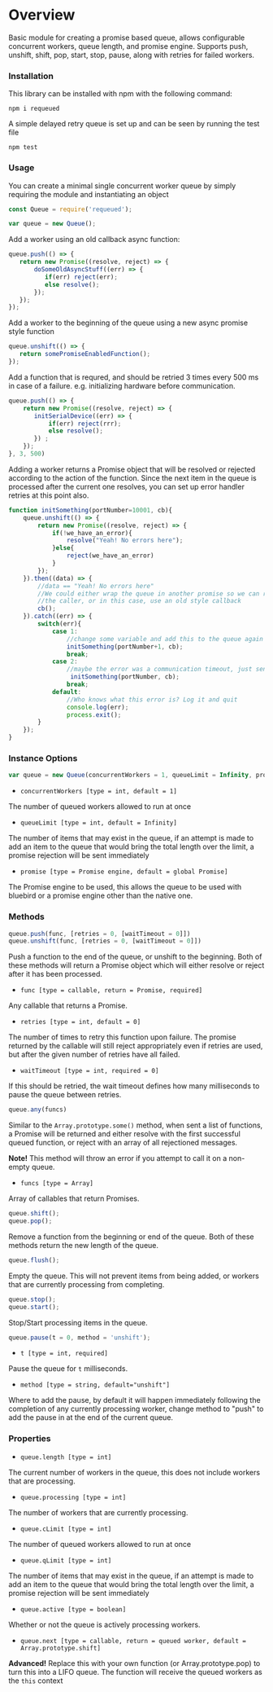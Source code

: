 # Overview

Basic module for creating a promise based queue, allows configurable concurrent workers, queue length, and promise engine. Supports push, unshift, shift, pop, start, stop, pause, along with retries for failed workers.

### Installation

This library can be installed with npm with the following command:

```cli
npm i requeued
```
A simple delayed retry queue is set up and can be seen by running the test file
```cli
npm test
```

### Usage

You can create a minimal single concurrent worker queue by simply requiring the module and instantiating an object
```javascript
const Queue = require('requeued');

var queue = new Queue();
```
Add a worker using an old callback async function:
```javascript
queue.push(() => {
   return new Promise((resolve, reject) => {
       doSomeOldAsyncStuff((err) => {
          if(err) reject(err);
          else resolve();
       });
   });
});
```
Add a worker to the beginning of the queue using a new async promise style function
```javascript
queue.unshift(() => {
   return somePromiseEnabledFunction();
});
```
Add a function that is requred, and should be retried 3 times every 500 ms in case of a failure. e.g. initializing hardware before communication.
```javascript
queue.push(() => {
    return new Promise((resolve, reject) => {
       initSerialDevice((err) => {
           if(err) reject(rrr);
           else resolve();
       }) ;
    });
}, 3, 500)
```
Adding a worker returns a Promise object that will be resolved or rejected according to the action of the function. Since the next item in the queue is processed after the current one resolves, you can set up error handler retries at this point also.
```javascript
function initSomething(portNumber=10001, cb){
    queue.unshift(() => {
        return new Promise((resolve, reject) => {
            if(!we_have_an_error){
                resolve("Yeah! No errors here");
            }else{
                reject(we_have_an_error)
            }
        });
    }).then((data) => {
        //data == "Yeah! No errors here"
        //We could either wrap the queue in another promise so we can return the success to
        //the caller, or in this case, use an old style callback
        cb();
    }).catch((err) => {
        switch(err){
            case 1:
                //change some variable and add this to the queue again
                initSomething(portNumber+1, cb);
                break;
            case 2:
                //maybe the error was a communication timeout, just send it right back through
                 initSomething(portNumber, cb);
                break;
            default:
                //Who knows what this error is? Log it and quit
                console.log(err);
                process.exit();
        }
    });
}
```

### Instance Options

```javascript
var queue = new Queue(concurrentWorkers = 1, queueLimit = Infinity, promise = Promise);
```
* `concurrentWorkers [type = int, default = 1]`

The number of queued workers allowed to run at once

* `queueLimit [type = int, default = Infinity]`

The number of items that may exist in the queue, if an attempt is made to add an item to the queue that would bring the total length over the limit, a promise rejection will be sent immediately

* `promise [type = Promise engine, default = global Promise]`

The Promise engine to be used, this allows the queue to be used with bluebird or a promise engine other than the native one.

### Methods

```javascript
queue.push(func, [retries = 0, [waitTimeout = 0]])
queue.unshift(func, [retries = 0, [waitTimeout = 0]])
```
 Push a function to the end of the queue, or unshift to the beginning. Both of these methods will return a Promise object which will either resolve or reject after it has been processed.

 * `func [type = callable, return = Promise, required]`

Any callable that returns a Promise.

* `retries [type = int, default = 0]`

The number of times to retry this function upon failure. The promise returned by the callable will still reject appropriately even if retries are used, but after the given number of retries have all failed.

* `waitTimeout [type = int, required = 0]`

If this should be retried, the wait timeout defines how many milliseconds to pause the queue between retries.

```javascript
queue.any(funcs)
```
Similar to the `Array.prototype.some()` method, when sent a list of functions, a Promise will be returned and either resolve with the first successful queued function, or reject with an array of all rejectioned messages.

**Note!** This method will throw an error if you attempt to call it on a non-empty queue.

* `funcs [type = Array]`

Array of callables that return Promises.

```javascript
queue.shift();
queue.pop();
```
Remove a function from the beginning or end of the queue. Both of these methods return the new length of the queue.

```javascript
queue.flush();
```
Empty the queue. This will not prevent items from being added, or workers that are currently processing from completing.

```javascript
queue.stop();
queue.start();
```
Stop/Start processing items in the queue.

```javascript
queue.pause(t = 0, method = 'unshift');
```
* `t [type = int, required]`

Pause the queue for `t` milliseconds.

* `method [type = string, default="unshift"]`

Where to add the pause, by default it will happen immediately following the completion of any currently processing worker, change method to "push" to add the pause in at the end of the current queue.

### Properties

* `queue.length [type = int]`

The current number of workers in the queue, this does not include workers that are processing.

* `queue.processing [type = int]`

The number of workers that are currently processing.

* `queue.cLimit [type = int]`

The number of queued workers allowed to run at once

* `queue.qLimit [type = int]`

The number of items that may exist in the queue, if an attempt is made to add an item to the queue that would bring the total length over the limit, a promise rejection will be sent immediately

* `queue.active [type = boolean]`

Whether or not the queue is actively processing workers.

* `queue.next [type = callable, return = queued worker, default =  Array.prototype.shift]`

**Advanced!** Replace this with your own function (or Array.prototype.pop) to turn this into a LIFO queue. The function will receive the queued workers as the `this` context
